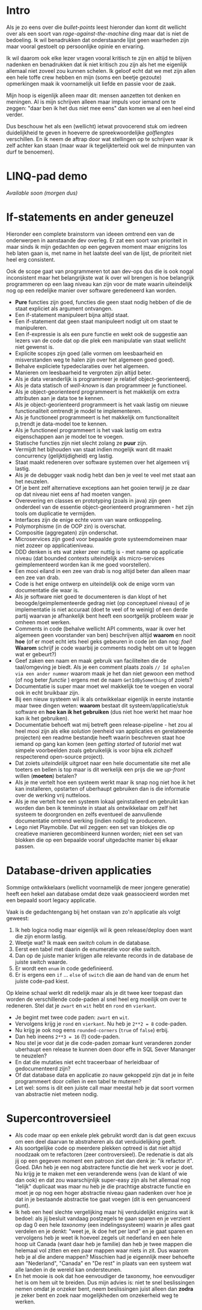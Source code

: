# Intro
Als je zo eens over die *bullet-points* leest hieronder dan komt dit wellicht over als een soort van *rage-against-the-machine* ding maar dat is niet de bedoeling. Ik wil benadrukken dat onderstaande lijst geen waarheden zijn maar vooral gestoelt op persoonlijke opinie en ervaring. 

Ik wil daarom ook elke lezer vragen vooral kritisch te zijn en altijd te blijven nadenken en benadrukken dat ik niet kritisch zou zijn als het me eigenlijk allemaal niet zoveel zou kunnen schelen. Ik geloof echt dat we met zijn allen een hele toffe crew hebben en mijn (soms een beetje gezoute) opmerkingen maak ik voornamelijk uit liefde en passie voor de zaak.

Mijn hoop is eigenlijk alleen maar dit: mensen aanzetten tot denken en meningen. Al is mijn schrijven alleen maar impuls voor iemand om te zeggen: "daar ben ik het dus niet mee eens" dan komen we al een heel eind verder. 

Dus beschouw het als een (wellicht) ietwat provocerend stuk om iedreen duidelijkheid te geven in hoeverre de spreekwoordelijke *golflengtes* verschillen. En ik neem de aftrap door wat stellingen op te schrijven waar ik zelf achter kan staan (maar waar ik tegelijkterteid ook wel de minpunten van durf te benoemen).

# LINQ-pad demo
*Available soon (morgen dus)*

# If-statements en ander geneuzel
Hieronder een complete brainstorm van ideeen omtrend een van de onderwerpen in aanstaande dev overleg. Er zat een soort van prioriteit in maar sinds ik mijn gedachten op een gegeven moment maar enigzins los heb laten gaan is, met name in het laatste deel van de lijst, de prioriteit niet heel erg consistent. 

Ook de scope gaat van programmeren tot aan dev-ops dus die is ook nogal inconsistent maar het belangrijkste wat ik over wil brengen is hoe belangrijk programmeren op een laag niveau kan zijn voor de mate waarin uiteindelijk nog op een redelijke manier over software geredeneerd kan worden.

* **Pure** functies zijn goed, functies die geen staat nodig hebben of die de staat expliciet als argument ontvangen.
* Een if-statement manipuleert bijna altijd staat.
* Een if-statement dat geen staat manipuleert nodigt uit om staat te manipuleren.
* Een if-expressie is als een pure functie en wekt ook de suggestie aan lezers van de code dat op die plek een manipulatie van staat wellicht niet gewenst is.
* Explicite scopes zijn goed (alle vormen om leesbaarheid en misverstanden weg te halen zijn over het algemeen goed goed).
* Behalve expliciete typedeclaraties over het algemeen.
* Manieren om leesbaarheid te vergroten zijn altijd beter.
* Als je data veranderlijk is programmeer je relatief object-georienteerdj.
* Als je data statisch of *well-known* is dan programmeer je functioneel.
* Als je object-georienteerd programmeert is het makkelijk om extra attributen aan je data toe te kennen.
* Als je object-georienteerd programmeert is het vaak lastig om nieuwe functionaliteit omtrendt je model te implementeren.
* Als je functioneel programmeert is het makkelijk om functionaliteit p,trendt je data-model toe te kennen.
* Als je functioneel programmeert is het vaak lastig om extra eigenschappen aan je model toe te voegen.
* Statische functies zijn niet slecht zolang ze **puur** zijn.
* Vermijdt het bijhouden van staat indien mogelijk want dit maakt concurrency (gelijktijdigheid) erg lastig.
* Staat maakt redeneren over software systemen over het algemeen vrij lastig.
* Als je de debugger vaak nodig hebt dan ben je veel te veel met staat aan het neuzelen.
* Of je bent zelf alternatieve exceptions aan het gooien terwijl je ze daar op dat niveau niet eens af had moeten vangen.
* Overevering en classes en prototyping (zoals in java) zijn geen onderdeel van de essentie object-georienteerd programmeren - het zijn tools om duplicatie te vermijden.
* Interfaces zijn de enige echte vorm van ware ontkoppeling.
* Polymorphisme (in de OOP zin) is overschat.
* Compositie (aggregaten) zijn onderschat.
* Microservices zijn goed voor bepaalde grote systeemdomeinen maar niet zozeer op applicatieniveau.
* DDD denken is ets wat zeker zeer nuttig is - met name op applicatie niveau (dat bounded contexts uiteindelijk als micro-services geimplementeerd worden kan ik me goed voorstellen).
* Een mooi eiland in een zee van drab is nog altijd beter dan alleen maar een zee van drab.
* Code is het enige ontwerp en uiteindelijk ook de enige vorm van documentatie die waar is.
* Als je software niet goed te documenteren is dan klopt of het beoogde/geimplementeerde gedrag niet (op conceptueel niveau) of je implementatie is niet accuraat (doet te veel of te weinig) of een derde partij waarvan je afhankelijk bent heeft een soortgelijk probleem waar je omheen moet werken.
* Comments in code (behalve wellicht API comments, waar ik over het algemeen geen voorstander van ben) beschrijven altijd **waarom** en nooit **hoe** (of er moet echt iets heel geks gebeuren in code (en dan nog: *foei*! **Waarom** schrijf je code waarbij je comments nodig hebt om uit te leggen wat er gebeurt?)
* Geef zaken een naam en maak gebruik van faciliteiten die de taal/omgeving je biedt. Als je een comment plaats zoals `// Id ophalen via een ander nummer` waarom maak je het dan niet gewoon een method (of nog beter *functie* ) ergens met de naam `GetIdBySomething` of zoiets?
* Documentatie is super maar moet wel makkelijk toe te voegen en vooral ook in echt bruikbaar zijn. 
* Bij een nieuw systeem wil ik als ontwikkelaar eigenlijk in eerste instantie maar twee dingen weten: **waarom** bestaat dit systeem/applicatie/stuk software en **hoe kan ik het gebruiken** (dus niet hoe werkt het maar hoe kan ik het gebruiken).
* Documentatie behoeft wat mij betreft geen release-pipeline - het zou al heel mooi zijn als elke *solution* (eenheid van applicaties en gerelateerde projecten) een readme bestandje heeft waarin beschreven staat hoe iemand op gang kan komen (een *getting started* of *tutorial* met wat simpele voorbeelden zoals gebruikelijk is voor bijna elk zichzelf respecterend open-source project).
* Dat zoiets *uiteindelijk* uitgroet naar een hele documentatie site met alle toeters en bellen is top maar is dit werkelijk een prijs die we *up-front* willen (**moeten**) betalen?
* Als je me vertelt hoe een systeem werkt maar ik snap nog niet hoe ik het kan installeren, opstarten of uberhaupt gebruiken dan is die informatie over de werking vrij nutteloos. 
* Als je me vertelt hoe een systeem lokaal geinstalleerd en gebruikt kan worden dan ben ik tenminste in staat als ontwikkelaar om zelf het systeem te doorgronden en zelfs eventueel de aanvullende documentatie omtrend werking (indien nodig) te produceren.
* Lego niet Playmobile. Dat wil zeggen: een set van blokjes die op creatieve manieren gecombineerd kunnen worden; niet een set van blokken die op een bepaalde vooraf uitgedachte manier bij elkaar passen.

# Database-driven applicaties
Sommige ontwikkelaars (wellicht voornamelijk de meer jongere generatie) heeft een hekel aan database omdat deze vaak geassocieerd worden met een bepaald soort legacy applicatie. 

Vaak is de gedachtengang bij het onstaan van zo'n applicatie als volgt geweest:

1. Ik heb logica nodig maar eigenlijk wil ik geen release/deploy doen want die zijn enorm lastig.
2. Weetje wat? Ik maak een *switch* colum in de database.
3. Eerst een tabel met daarin de enumeratie voor elke switch.
4. Dan op de juiste manier krijgen alle relevante records in de database de juiste switch waarde.
5. Er wordt een `enum` in code gedefinieerd.
6. Er is ergens een `if` ... `else` of `switch` die aan de hand van de enum het juiste code-pad kiest.

Op kleine schaal werkt dit redelijk maar als je dit twee keer toepast dan worden de verschillende code-paden al snel heel erg moeilijk om over te redeneren. Stel dat je `zwart` en `wit` hebt en `rond` en `vierkant`. 

* Je begint met twee code paden: `zwart` en `wit`. 
* Vervolgens krijg je `rond` en `vierkant`. Nu heb je `2**2 = 8` code-paden. 
* Nu krijg je ook nog eens `rounded-corners` (`true` of `false`) erbij.
* Dan heb ineens `2**3 = 16` (!) code-paden. 
* Nou stel je voor dat je die code-paden zomaar kunt veranderen zonder uberhaupt een release te kunnen doen door effe in SQL Sever Mananger te neuzelen?
* En dat die mutaties niet echt traceerbaar of herleidbaar of gedocumenteerd zijn?
* Of dat database data en applicatie zo nauw gekoppeld zijn dat je in feite programmeert door cellen in een tabel te muteren?
* Let wel: soms is dit een juiste call maar meestal heb je dat soort vormen van abstractie niet meteen nodig.

# Supercontroversieel
* Als code maar op een enkele plek gebruikt wordt dan is dat geen excuus om een deel daarvan te abstraheren als dat verduidelijking geeft.
* Als soortgelijke code op meerdere plekken optreed is dat niet altijd noodzaak om te refactoren (zeer controversieel). De redenatie is dat als jij op een gegeven moment een patroon ziet dan denk je: "ik refactor it". Goed. DAn heb je een nog abstractere functie die het werk voor je doet. Nu krijg je te maken met een veranderende wens (van de klant of wie dan ook) en dat zou waarschijnlijk super-easy zijn als het allemaal nog "lelijk" duplicaat was maar nu heb je die prachtige abstracte functie en moet je op nog een hoger abstractie niveau gaan nadenken over hoe je dat in je bestaande abstractie toe gaat voegen (dit is een genuanceerd punt).
* Ik heb een heel slechte vergelijking maar hij verduidelijkt enigzins wat ik bedoel: als jij besluit vandaag postzegels te gaan sparen en je verzient op dag 0 een hele *taxonomy* (een indelingssysteem) waarin je alles gaat verdelen en je denkt: "weet je, ik doe het per land" en je gaat sparen en vervolgens heb je weet ik hoeveel zegels uit nederland en een hele hoop uit Canada (want daar heb je familie) dan heb je twee mappen die helemaal vol zitten en een paar mappen waar niets in zit. Dus waarom heb je al die andere mappen?
Misschien had je eigennlijk meer behoefte aan "Nederland", "Canada" en "De rest" in plaats van een systeem wat alle landen in de wereld kan ondersteunen. 
* En het mooie is ook dat hoe eenvoudiger de taxonomy, hoe eenvoudiger het is om hem uit te breiden. Dus mijn advies is: niet te snel beslissingen nemen omdat je onzeker bent, neem beslissingen juist alleen dan **zodra** je zeker bent en zoek naar mogelijkheden om onzekerheid weg te werken.